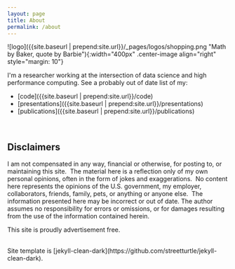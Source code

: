 ```yaml
---
layout: page 
title: About
permalink: /about
---
```


![logo]({{site.baseurl | prepend:site.url}}/_pages/logos/shopping.png "Math by Baker, quote by Barbie"){:width="400px" .center-image align="right" style="margin: 10"}

I'm a researcher working at the intersection of data science and high performance computing. See a probably out of date list of my:
<!--You can a possibly out of date [CV here]({{site.baseurl | prepend:site.url}}/_pages/files/DrewSchmidtResume.pdf).  For more detailed information:-->

* [code]({{site.baseurl | prepend:site.url}}/code)
* [presentations]({{site.baseurl | prepend:site.url}}/presentations)
* [publications]({{site.baseurl | prepend:site.url}}/publications)


<br>

## Disclaimers

I am not compensated in any way, financial or otherwise, for posting to,
or maintaining this site.  The material here is a reflection only of my
own personal opinions, often in the form of jokes and exaggerations.  No
content here represents the opinions of the U.S. government, my employer, collaborators, friends,
family, pets, or anything or anyone else.  The information presented
here may be incorrect or out of date. The author assumes no
responsibility for errors or omissions, or for damages resulting from
the use of the information contained herein.

This site is proudly advertisement free.


<br>
Site template is [jekyll-clean-dark](https://github.com/streetturtle/jekyll-clean-dark).
